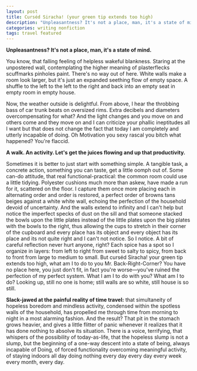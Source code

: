 ```yaml
---
layout: post
title: Curséd Siracha! (your green tip extends too high)
description: "Unpleasantness? It's not a place, man, it's a state of mind."
categories: writing nonfiction
tags: travel featured
---
```


__Unpleasantness? It's not a place, man, it's a state of mind.__

You know, that falling feeling of helpless wakeful blankness. Staring at the unpostered wall, contemplating the higher meaning of plasterflecks scuffmarks pinholes paint. There's no way out of here. White walls make a room look larger, but it's just an expanded seething flow of empty space. A shuffle to the left to the left to the right and back into an empty seat in empty room in empty house.

Now, the weather outside is delightful. From above, I hear the throbbing bass of car trunk beats on oversized rims. Extra decibels and diameters overcompensating for what? And the light changes and you move on and others come and they move on and I can criticize your phallic ineptitudes all I want but that does not change the fact that today I am completely and utterly incapable of doing. Oh Motivation you sexy rascal you bitch what happened? You're flaccid.

__A walk. An activity. Let's get the juices flowing and up that productivity.__

Sometimes it is better to just start with something simple. A tangible task, a concrete action, something you can taste, get a little oomph out of. Some can-do attitude, that real functional-practical: the common room could use a little tidying. Polyester cushions much more than askew, have made a run for it, scattered on the floor. I capture them once more placing each in alternating order and order is restored, a perfect order of browns tans beiges against a white white wall, echoing the perfection of the household devoid of uncertainty. And the walls extend to infinity and I can't help but notice the imperfect specks of dust on the sill and that someone stacked the bowls upon the little plates instead of the little plates upon the big plates with the bowls to the right, thus allowing the cups to stretch in their corner of the cupboard and every place has its object and every object has its place and its not quite right and I can't not notice. So I notice. A bit of careful reflection never hurt anyone, right? Each spice has a spot so I organize in layers: from left to right from sweet to salty to spicy, from back to front from large to medium to small. But curséd Siracha! your green tip extends too high, what am I to do to you Mr. Back-Right-Corner? You have no place here, you just don't fit, in fact you're worse—you've ruined the perfection of my perfect system. What I am I to do with you? What am I to do?
Looking up, still no one is home; still walls are so white, still house is so still.

__Slack-jawed at the painful reality of time travel:__ that simultaneity of hopeless boredom and mindless activity, condensed within the spotless walls of the household, has propelled me through time from morning to night in a most alarming fashion. And the result? That pit in the stomach grows heavier, and gives a little flitter of panic whenever it realizes that it has done nothing to absolve its situation. There is a voice, terrifying, that whispers of the possibility of today-as-life, that the hopeless slump is not a slump, but the beginning of a one-way descent into a state of being, always incapable of Doing, of forced functionality overcoming meaningful activity, of staying indoors all day doing nothing every day every day every week every month, every day.
